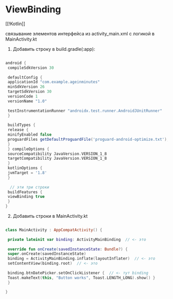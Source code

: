 # ViewBinding

[[!Kotlin]]

связывание элементов интерфейса из activity_main.xml с логикой в MainActivity.kt

1. Добавить строку в build.gradle(:app):

```groovy

android {  
 compileSdkVersion 30  
  
 defaultConfig {  
 applicationId "com.example.ageinminutes"  
 minSdkVersion 26  
 targetSdkVersion 30  
 versionCode 1  
 versionName "1.0"  
  
 testInstrumentationRunner "androidx.test.runner.AndroidJUnitRunner"  
 }  
  
 buildTypes {  
 release {  
 minifyEnabled false  
 proguardFiles getDefaultProguardFile('proguard-android-optimize.txt'), 'proguard-rules.pro'  
 }  
 } compileOptions {  
 sourceCompatibility JavaVersion.VERSION_1_8  
 targetCompatibility JavaVersion.VERSION_1_8  
 }  
 kotlinOptions {  
 jvmTarget = '1.8'  
 }  
  
  // эти три строки
 buildFeatures {  
 viewBinding true  
 }  
}

```

2. Добавить строки в MainActivity.kt

```kotlin

class MainActivity : AppCompatActivity() {  
  
 private lateinit var binding: ActivityMainBinding  // <- это
  
 override fun onCreate(savedInstanceState: Bundle?) {  
 super.onCreate(savedInstanceState)  
 binding = ActivityMainBinding.inflate(layoutInflater)  // <- это
 setContentView(binding.root)  // <- это
  
 binding.btnDatePicker.setOnClickListener {  // <- тут binding
 Toast.makeText(this, "Button works", Toast.LENGTH_LONG).show() }  
 }  
  
}

```